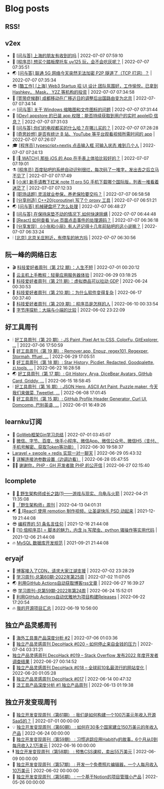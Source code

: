 # Blog posts
## RSS!



## v2ex

<!-- v2ex:START  -->
- 🫶 [[问与答] 上海的朋友有收到的吗](https://www.v2ex.com/t/864707#reply2) | 2022-07-07 07:59:10 
- 🧰 [[程序员] 想买个踏板摩托车 uy125 玩，会不会吃灰呢？](https://www.v2ex.com/t/864705#reply1) | 2022-07-07 07:35:51 
- 🌏 [[问与答] 联通 5G 网络今天突然无法加密 P2P 隧道了（TCP 打洞）？](https://www.v2ex.com/t/864704#reply0) | 2022-07-07 07:35:34 
- 😎 [[酷工作] [上海] Web3 Startup 招 UI 设计 
团队氛围好，工作愉悦，已拿到 Hashkey， Mask， Y2Z 等机构的投资](https://www.v2ex.com/t/864703#reply0) | 2022-07-07 07:34:58 
- 💂 [[宽带症候群] 成都移动在广移近日的调整后出国路由变为北京](https://www.v2ex.com/t/864702#reply6) | 2022-07-07 07:34:14 
- 🔥 [[问与答] 关于 Windows 缩略图和文件图标的问题](https://www.v2ex.com/t/864701#reply0) | 2022-07-07 07:31:44 
- 🦅 [[iDev] appstore 的已装 app 权限：能否持续获取到用户的实时 appleID 信息？](https://www.v2ex.com/t/864699#reply2) | 2022-07-07 07:31:03 
- 🙉 [[问与答] 你们的电视都买的什么哈？在哪儿买的？](https://www.v2ex.com/t/864698#reply0) | 2022-07-07 07:28:28 
- 💫 [[奇思妙想] 是否有统计 B 站、YouTube 等平台观看视频所需时间的 app](https://www.v2ex.com/t/864697#reply0) | 2022-07-07 07:26:07 
- 🎓 [[程序员] typescript+nextjs 点击输入框 可输入状态 难到几个人](https://www.v2ex.com/t/864696#reply0) | 2022-07-07 07:24:13 
- 🗽 [[ WATCH] 那些 iOS 的 App 在手表上体验比较好的？](https://www.v2ex.com/t/864694#reply3) | 2022-07-07 07:19:01 
- ⚗️ [[程序员] 百度贴吧的系统自动识别很烂，每次码了一堆字，发出去之后立马不见了](https://www.v2ex.com/t/864693#reply0) | 2022-07-07 07:17:49 
- 🦍 [[小米] 新手请教下红米 note 11 pro 5G 手机下载哪个国际版，列表一堆看着迷茫了](https://www.v2ex.com/t/864691#reply1) | 2022-07-07 07:12:33 
- 🤩 [[职场话题] 灵活就业参保，养老保险要交吗？](https://www.v2ex.com/t/864690#reply7) | 2022-07-07 06:58:58 
- 🙉 [[分享创造] C++20&lpar;coroutine&rpar; 写了个 proxy 工具](https://www.v2ex.com/t/864689#reply0) | 2022-07-07 06:51:21 
- 🌏 [[问与答] 机械硬盘坏了怎么处理](https://www.v2ex.com/t/864688#reply1) | 2022-07-07 06:48:27 
- 🐘 [[问与答] 在保持床垫不动的情况下,如何快速除螨](https://www.v2ex.com/t/864687#reply12) | 2022-07-07 06:44:48 
- 🧰 [[React] 如何查看 Vue 页面点击事件的处理源码？](https://www.v2ex.com/t/864686#reply3) | 2022-07-07 06:36:18 
- 💃 [[分享发现] 《小张和小丽》有人还记得十几年前贴吧的这小说嘛？](https://www.v2ex.com/t/864685#reply0) | 2022-07-07 06:33:24 
- 🕯 [[北京] 北京关庄附近，有停车的地方吗](https://www.v2ex.com/t/864684#reply0) | 2022-07-07 06:30:56 <!-- v2ex:END -->

## 阮一峰的网络日志

<!-- ruanyf:START -->
- 🎬 [科技爱好者周刊（第 212 期）：人生不短](http://www.ruanyifeng.com/blog/2022/07/weekly-issue-212.html) | 2022-07-01 00:20:12 
- 💄 [云主机上手教程：轻量应用服务器体验](http://www.ruanyifeng.com/blog/2022/06/cloud-server-getting-started-tutorial.html) | 2022-06-29 03:18:25 
- 🐎 [科技爱好者周刊（第 211 期）：虚拟商品可以拉动 GDP](http://www.ruanyifeng.com/blog/2022/06/weekly-issue-211.html) | 2022-06-24 00:30:53 
- 🤔 [科技爱好者周刊（第 210 期）：为什么软件变得复杂](http://www.ruanyifeng.com/blog/2022/06/weekly-issue-210.html) | 2022-06-17 00:37:40 
- 🧠 [科技爱好者周刊（第 209 期）：程序员是怎样的人](http://www.ruanyifeng.com/blog/2022/06/weekly-issue-209.html) | 2022-06-10 00:33:54 
- 🎃 [字节序探析：大端与小端的比较](http://www.ruanyifeng.com/blog/2022/06/endianness-analysis.html) | 2022-06-02 23:22:09 <!-- ruanyf:END -->

## 好工具周刊

<!-- bestxtools:START -->
- 🕯 [好工具周刊（第 20 期）: JS Paint, Pixel Art to CSS, ColorFu, GitExplorer, ...](https://discuss-cn.bestxtools.com/d/57/1) | 2022-07-06 17:50:59 
- 🦩 [好工具周刊（第 19 期）: Remover.app, Enpuz, regex101, Regexper, Stormah, fffuel, ...](https://discuss-cn.bestxtools.com/d/56/1) | 2022-06-29 17:05:51 
- 🦄 [好工具周刊（第 18 期）: Star History, Picdiet, Redacted, Goodpalette, zi.tools, ...](https://discuss-cn.bestxtools.com/d/47/1) | 2022-06-22 16:28:58 
- 🌏 [好工具周刊（第 17 期）: Git History, Arya, DiceBear Avatars, GitHub Card, Griddy, ...](https://discuss-cn.bestxtools.com/d/43/1) | 2022-06-15 18:58:45 
- 🕯 [好工具周刊（第 16 期）: JSON Hero, ASCII Art Paint, Puzzle maker, 今天我们来做菜, Tweetlet, ...](https://discuss-cn.bestxtools.com/d/42/1) | 2022-06-08 17:01:45 
- 📝 [好工具周刊（第 15 期）: GitHub Profile Header Generator, Curl UI, Domcomp, 巴别英语, ...](https://discuss-cn.bestxtools.com/d/40/1) | 2022-06-01 16:49:26 <!-- bestxtools:END -->


## learnku订阅

<!-- learnku:START -->
- 🦅 [GoWeb框架Gin学习总结](https://learnku.com/articles/69259) | 2022-07-01 03:45:07 
- 🦅 [微信、字节、百度、快手小程序、微信App、微信公众号、微信H5（支付、手机号解密、获取Token等功能）](https://learnku.com/articles/69235) | 2022-06-30 19:58:37 
-  [Laravel + swoole + redis 实现一对一聊天](https://learnku.com/articles/69154) | 2022-06-29 05:43:32 
- 🌈 [详解连接池参数设置（边调边看）](https://learnku.com/articles/69111) | 2022-06-28 05:47:55 
- 🧑‍🏫 [谢谢你，PHP - GH 开发者致 PHP 的公开信](https://learnku.com/php/t/69054) | 2022-06-27 02:15:40 <!-- learnku:END -->



## lcomplete

<!-- lcomplete:START -->
- 🫶 [🐒 野生架构师成长之路&lpar;1&rpar;——游戏与现实、乌龟与火箭](http://codelc.com/post/growup/s01/) | 2022-04-21 11:35:08 
- 🧰 [「野生架构师」周刊](http://codelc.com/post/essay/%E9%87%8E%E7%94%9F%E6%9E%B6%E6%9E%84%E5%B8%88%E5%91%A8%E5%88%8A%E4%BB%8B%E7%BB%8D/) | 2022-04-13 04:01:31 
- 🌏 [🎄 [React] 使用 remotion 制作视频，让圣诞快乐 PSD 动起来](http://codelc.com/post/dev/js/remotion/) | 2021-12-19 21:44:08 
- 😎 [编程界的 51 条名言佳句](http://codelc.com/post/dev/thinking/quotes/) | 2021-12-16 21:44:08 
- 💂 [[10 倍程序员] ⭐ 脚本的魅力，内含 js 写爬虫、python 骚操作等实用代码](http://codelc.com/post/dev/10x/script/) | 2021-12-06 21:44:08 
- 🔥 [MySQL 数据库开发规范](http://codelc.com/post/dev/db/mysql_standard/) | 2021-09-21 21:44:08 <!-- lcomplete:END -->

## eryajf

<!-- eryajf:START -->
- 🫶 [博客接入了CDN，请求大家江湖支援](https://wiki.eryajf.net/pages/5f559d/) | 2022-07-02 23:28:29 
- 🧰 [学习周刊-总第60期-2022年第25周](https://wiki.eryajf.net/pages/bff449/) | 2022-07-02 11:07:05 
- 🌏 [利用GitHub Actions自动获取博客rss文章](https://wiki.eryajf.net/pages/1b1ba3/) | 2022-06-27 16:39:27 
- 😎 [学习周刊-总第59期-2022年第24周](https://wiki.eryajf.net/pages/b0bdd0/) | 2022-06-24 15:52:01 
- 💂 [利用GitHub Actions自动优雅地为项目构建Releases](https://wiki.eryajf.net/pages/f3e878/) | 2022-06-22 17:20:54 
- 🔥 [我的开源项目汇总](https://wiki.eryajf.net/pages/67892e/) | 2022-06-19 10:56:00 <!-- eryajf:END -->



## 独立产品灵感周刊

<!-- DecoHack:START -->
- 🦣 [海外工具类产品深度分析 #2](https://www.decohack.com/Post/746) | 2022-07-06 01:03:36 
- 🤡 [独立产品灵感周刊 DecoHack #020 – 如何停止来自金钱的压力](https://www.decohack.com/Post/728) | 2022-07-04 03:31:21 
-  [独立产品灵感周刊 DecoHack #019 – Stack Overflow 发布2022 年度开发者调查结果](https://www.decohack.com/Post/699) | 2022-06-27 00:14:52 
- 🐲 [独立产品灵感周刊 DecoHack #018 – 全球前10名最流行的网站变化](https://www.decohack.com/Post/680) | 2022-06-20 01:05:28 
- 🦅 [独立产品灵感周刊 DecoHack #017](https://www.decohack.com/Post/663) | 2022-06-14 00:47:32 
- 🧰 [泛工具产品深度分析 #1 独立产品周刊](https://www.decohack.com/Post/653) | 2022-06-13 01:19:38 <!-- DecoHack:END -->

## 独立开发变现周刊

<!-- easyindie:START -->
- 💂 [独立开发变现周刊（第61期） : 我们是如何构建一个100万美元年收入开源SaaS的？](https://www.ezindie.com/weekly/issue-61) | 2022-07-01 00:00:00 
- 💡 [独立开发变现周刊（第60期） : 如何在30多个国家建立150万美元的年收入产品](https://www.ezindie.com/weekly/issue-60) | 2022-06-24 00:00:00 
- 🌋 [独立开发变现周刊（第59期） : 习惯追踪应用Habitify的故事，6个月从0到每月收入2.1万美元](https://www.ezindie.com/weekly/issue-59) | 2022-06-16 00:00:00 
- 🕴 [独立开发变现周刊（第58期） : 预售CSS课程，卖出55万美元](https://www.ezindie.com/weekly/issue-58) | 2022-06-09 00:00:00 
- 🎊 [独立开发变现周刊（第57期） : 开发一个免费照片编辑器，一个人每月收入10万美元](https://www.ezindie.com/weekly/issue-57) | 2022-06-02 00:00:00 
- 🤔 [独立开发变现周刊（第56期） : 一个基于Notion的项目管理小产品](https://www.ezindie.com/weekly/issue-56) | 2022-05-26 00:00:00 <!-- easyindie:END -->



